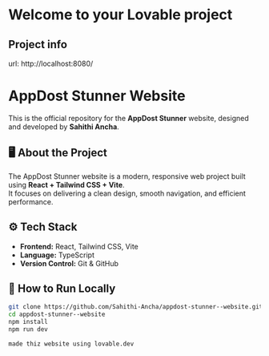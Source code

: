 # Welcome to your Lovable project

## Project info
url: http://localhost:8080/
# AppDost Stunner Website

This is the official repository for the **AppDost Stunner** website, designed and developed by **Sahithi Ancha**.

## 🖥️ About the Project
The AppDost Stunner website is a modern, responsive web project built using **React + Tailwind CSS + Vite**.  
It focuses on delivering a clean design, smooth navigation, and efficient performance.

## ⚙️ Tech Stack
- **Frontend:** React, Tailwind CSS, Vite  
- **Language:** TypeScript  
- **Version Control:** Git & GitHub  

## 🚀 How to Run Locally
```bash
git clone https://github.com/Sahithi-Ancha/appdost-stunner--website.git
cd appdost-stunner--website
npm install
npm run dev

made thiz website using lovable.dev
